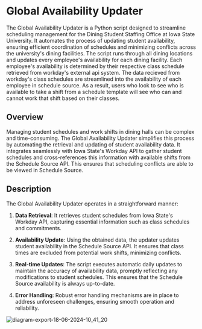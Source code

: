 # Global Availability Updater

The Global Availability Updater is a Python script designed to streamline scheduling management for the Dining Student Staffing Office at Iowa State University. It automates the process of updating student availability, ensuring efficient coordination of schedules and minimizing conflicts across the university's dining facilities. The script runs through all dining locations and updates every employee's availability for each dining facility. Each employee's availability is determined by their respective class schedule retrieved from workday's external api system. The data recieved from workday's class schedules are streamlined into the availability of each employee in schedule source. As a result, users who look to see who is available to take a shift from a schedule template will see who can and cannot work that shift based on their classes. 



## Overview

Managing student schedules and work shifts in dining halls can be complex and time-consuming. The Global Availability Updater simplifies this process by automating the retrieval and updating of student availability data. It integrates seamlessly with Iowa State's Workday API to gather student schedules and cross-references this information with available shifts from the Schedule Source API. This ensures that scheduling conflicts are able to be viewed in Schedule Source.



## Description

The Global Availability Updater operates in a straightforward manner:

1. **Data Retrieval**: It retrieves student schedules from Iowa State's Workday API, capturing essential information such as class schedules and commitments.

2. **Availability Update**: Using the obtained data, the updater updates student availability in the Schedule Source API. It ensures that class times are excluded from potential work shifts, minimizing conflicts.

3. **Real-time Updates**: The script executes automatic daily updates to maintain the accuracy of availability data, promptly reflecting any modifications to student schedules. This ensures that the Schedule Source availability is always up-to-date.

4. **Error Handling**: Robust error handling mechanisms are in place to address unforeseen challenges, ensuring smooth operation and reliability.



![diagram-export-18-06-2024-10_41_20](https://github.com/benjamintowle04/GlobalAvailabilityUpdater/assets/170199259/dede0de1-61a4-4560-bc96-ce1ff0851a56)

